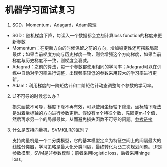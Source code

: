 # 机器学习面试复习

1. SGD，Momentum，Adagard，Adam原理

- SGD：随机梯度下降，每读入一个数据都会立刻计算loss function的梯度来更新参数
- Momentum：在更新方向的时候保留之前的方向，增加稳定性还可摆脱局部最优；如果当前梯度方向与历史梯度一致，则会增强这个方向梯度，如果当前梯度与历史梯度不一致，则梯度会衰减。
- Adagrad：之前的算法，每一个参数都使用相同的学习率；Adagrad可以在训练中自动对学习率进行调整，出现频率较低的参数采用较大的学习率进行更新。
- Adam：利用梯度的一阶矩估计和二阶矩估计动态调整每个参数的学习率。

2. L1不可导的时候怎么办？

   损失函数不可导，梯度下降不再有效，可以使用坐标轴下降法，坐标轴下降法是沿着坐标轴的方向进行参数更新。假设有m个特征个数，先固定m-1个值，然后再求另一个的局部最优，从而避免损失函数不可导的问题。[参考链接](https://www.cnblogs.com/ZeroTensor/p/11099332.html)

3. 什么是支持向量机，SVM和LR的区别？

   支持向量机是一个二分类模型，它的基本模型定义为特征空间上的间隔最大的线性分类器，学习策略是最大化分类间隔，最终转化为凸二次规划问题。LR是参数模型，SVM是非参数模型；前者采用logistic loss，后者采用hinge loss。


